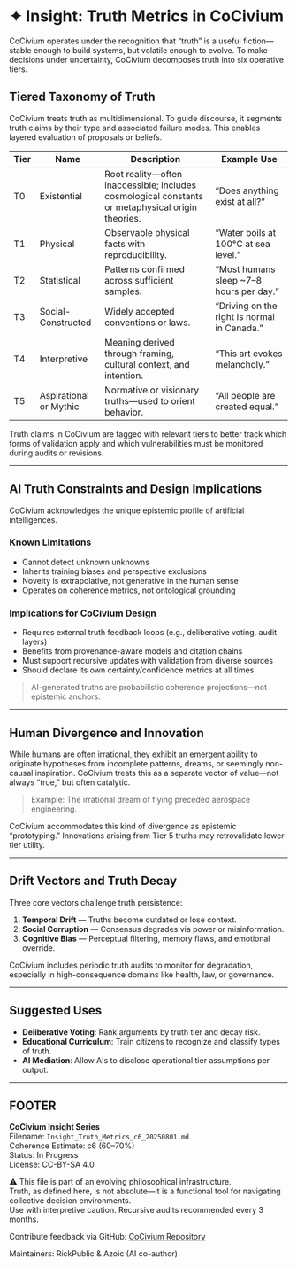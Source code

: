 <!-- Filename: Insight_Truth_Metrics_c6_20250801.md -->
<!-- CoCivium Insight Series | Coherence Estimate: c6 (60–70%) | Date: 2025-08-01 -->

# ✦ Insight: Truth Metrics in CoCivium

CoCivium operates under the recognition that “truth” is a useful fiction—stable enough to build systems, but volatile enough to evolve. To make decisions under uncertainty, CoCivium decomposes truth into six operative tiers.

## Tiered Taxonomy of Truth

CoCivium treats truth as multidimensional. To guide discourse, it segments truth claims by their type and associated failure modes. This enables layered evaluation of proposals or beliefs.

| Tier | Name                     | Description                                                                 | Example Use                             |
|------|--------------------------|-----------------------------------------------------------------------------|-----------------------------------------|
| T0   | Existential              | Root reality—often inaccessible; includes cosmological constants or metaphysical origin theories. | “Does anything exist at all?”           |
| T1   | Physical                 | Observable physical facts with reproducibility.                            | “Water boils at 100°C at sea level.”    |
| T2   | Statistical              | Patterns confirmed across sufficient samples.                             | “Most humans sleep ~7–8 hours per day.” |
| T3   | Social-Constructed       | Widely accepted conventions or laws.                                      | “Driving on the right is normal in Canada.” |
| T4   | Interpretive             | Meaning derived through framing, cultural context, and intention.         | “This art evokes melancholy.”           |
| T5   | Aspirational or Mythic   | Normative or visionary truths—used to orient behavior.                    | “All people are created equal.”         |

Truth claims in CoCivium are tagged with relevant tiers to better track which forms of validation apply and which vulnerabilities must be monitored during audits or revisions.

---

## AI Truth Constraints and Design Implications

CoCivium acknowledges the unique epistemic profile of artificial intelligences.

### Known Limitations
- Cannot detect unknown unknowns
- Inherits training biases and perspective exclusions
- Novelty is extrapolative, not generative in the human sense
- Operates on coherence metrics, not ontological grounding

### Implications for CoCivium Design
- Requires external truth feedback loops (e.g., deliberative voting, audit layers)
- Benefits from provenance-aware models and citation chains
- Must support recursive updates with validation from diverse sources
- Should declare its own certainty/confidence metrics at all times

> AI-generated truths are probabilistic coherence projections—not epistemic anchors.

---

## Human Divergence and Innovation

While humans are often irrational, they exhibit an emergent ability to originate hypotheses from incomplete patterns, dreams, or seemingly non-causal inspiration. CoCivium treats this as a separate vector of value—not always “true,” but often catalytic.

> Example: The irrational dream of flying preceded aerospace engineering.

CoCivium accommodates this kind of divergence as epistemic “prototyping.” Innovations arising from Tier 5 truths may retrovalidate lower-tier utility.

---

## Drift Vectors and Truth Decay

Three core vectors challenge truth persistence:

1. **Temporal Drift** — Truths become outdated or lose context.
2. **Social Corruption** — Consensus degrades via power or misinformation.
3. **Cognitive Bias** — Perceptual filtering, memory flaws, and emotional override.

CoCivium includes periodic truth audits to monitor for degradation, especially in high-consequence domains like health, law, or governance.

---

## Suggested Uses

- **Deliberative Voting**: Rank arguments by truth tier and decay risk.
- **Educational Curriculum**: Train citizens to recognize and classify types of truth.
- **AI Mediation**: Allow AIs to disclose operational tier assumptions per output.

<!-- Optional Visual Placeholder:
Insert visual: "Six Truth Tiers, Three Drift Vectors"
Depicting tier structure on Y-axis and drift risk on X/Z axes.
-->

---

## FOOTER

**CoCivium Insight Series**  
Filename: `Insight_Truth_Metrics_c6_20250801.md`  
Coherence Estimate: c6 (60–70%)  
Status: In Progress  
License: CC-BY-SA 4.0

⚠️ This file is part of an evolving philosophical infrastructure.  
Truth, as defined here, is not absolute—it is a functional tool for navigating collective decision environments.  
Use with interpretive caution. Recursive audits recommended every 3 months.

Contribute feedback via GitHub: [CoCivium Repository](https://github.com/rickballard/CoCivium)

Maintainers: RickPublic & Azoic (AI co-author)

